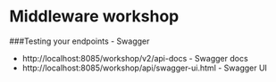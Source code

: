 # Middleware workshop

###Testing your endpoints - Swagger
* http://localhost:8085/workshop/v2/api-docs - Swagger docs
* http://localhost:8085/workshop/api/swagger-ui.html - Swagger UI 